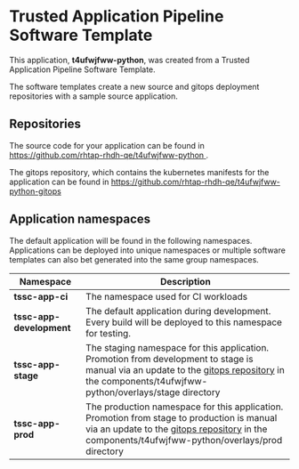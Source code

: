 # Trusted Application Pipeline Software Template

This application, **t4ufwjfww-python**, was created from a Trusted Application Pipeline Software Template.

The software templates create a new source and gitops deployment repositories with a sample source application. 

## Repositories

The source code for your application can be found in [https://github.com/rhtap-rhdh-qe/t4ufwjfww-python ](https://github.com/rhtap-rhdh-qe/t4ufwjfww-python ).
 
The gitops repository, which contains the kubernetes manifests for the application can be found in 
[https://github.com/rhtap-rhdh-qe/t4ufwjfww-python-gitops ](https://github.com/rhtap-rhdh-qe/t4ufwjfww-python-gitops ) 

## Application namespaces 

The default application will be found in the following namespaces. Applications can be deployed into unique namespaces or multiple software templates can also bet generated into the same group namespaces.  

|  Namespace   |  Description   |  
| -------- | -------- |
| **tssc-app-ci** | The namespace used for CI workloads |
| **tssc-app-development** | The default application during development. Every build will be deployed to this namespace for testing. |
| **tssc-app-stage** | The staging namespace for this application. Promotion from development to stage is manual via an update to the [gitops repository](https://github.com/rhtap-rhdh-qe/t4ufwjfww-python-gitops ) in the components/t4ufwjfww-python/overlays/stage directory |
| **tssc-app-prod** | The production namespace for this application. Promotion from stage to production is manual via an update to the [gitops repository](https://github.com/rhtap-rhdh-qe/t4ufwjfww-python-gitops ) in the components/t4ufwjfww-python/overlays/prod directory |